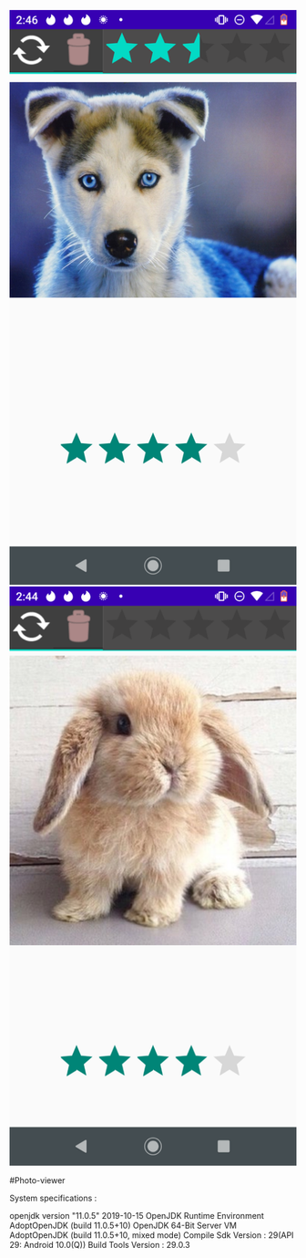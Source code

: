
![Alt text](Preview1.png)
![Alt text](Preview2.png)

#Photo-viewer


System specifications :

openjdk version "11.0.5" 2019-10-15
OpenJDK Runtime Environment AdoptOpenJDK (build 11.0.5+10)
OpenJDK 64-Bit Server VM AdoptOpenJDK (build 11.0.5+10, mixed mode)
Compile Sdk Version : 29(API 29: Android 10.0(Q))
Build Tools Version : 29.0.3
